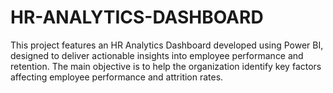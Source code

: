 # HR-ANALYTICS-DASHBOARD
This project features an HR Analytics Dashboard developed using Power BI, designed to deliver actionable insights into employee performance and retention. The main objective is to help the organization identify key factors affecting employee performance and attrition rates.
